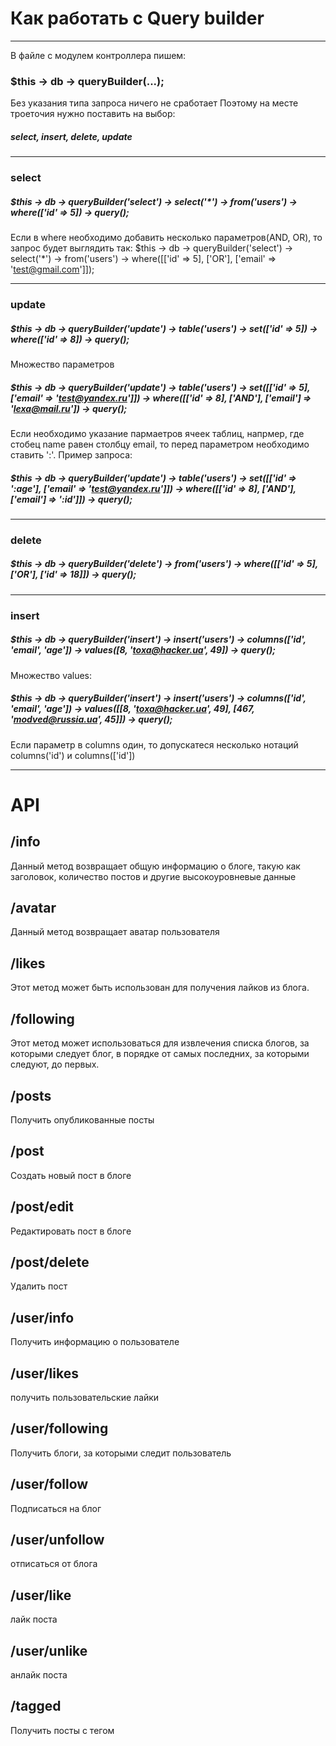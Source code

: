 # Как работать с Query builder
***

В файле с модулем контроллера пишем:
### $this -> db -> queryBuilder(...);
Без указания типа запроса ничего не сработает
Поэтому на месте троеточия нужно поставить на выбор:
##### select, insert, delete, update
***

### select
##### $this -> db -> queryBuilder('select') -> select('*') -> from('users') -> where(['id' => 5]) -> query();
Если в where необходимо добавить несколько параметров(AND, OR), то запрос будет выглядить так:
$this -> db -> queryBuilder('select') -> select('*') -> from('users') -> where([['id' => 5], ['OR'], ['email' => 'test@gmail.com']]);
***

### update

##### $this -> db -> queryBuilder('update') -> table('users') -> set(['id' => 5]) -> where(['id' => 8]) -> query();
Множество параметров
##### $this -> db -> queryBuilder('update') -> table('users') -> set([['id' => 5], ['email' => 'test@yandex.ru']]) -> where([['id' => 8], ['AND'], ['email'] => 'lexa@mail.ru']) -> query();

Если необходимо указание пармаетров ячеек таблиц, напрмер, где стобец name равен столбцу email, то перед параметром необходимо ставить ':'. 
Пример запроса:
##### $this -> db -> queryBuilder('update') -> table('users') -> set([['id' => ':age'], ['email' => 'test@yandex.ru']]) -> where([['id' => 8], ['AND'], ['email'] => ':id']]) -> query();
***
### delete

##### $this -> db -> queryBuilder('delete') -> from('users') -> where([['id' => 5], ['OR'], ['id' => 18]]) -> query();

***
### insert

##### $this -> db -> queryBuilder('insert') -> insert('users') -> columns(['id', 'email', 'age']) -> values([8, 'toxa@hacker.ua', 49]) -> query();
Множество values:
##### $this -> db -> queryBuilder('insert') -> insert('users') -> columns(['id', 'email', 'age']) -> values([[8, 'toxa@hacker.ua', 49], [467, 'modved@russia.ua', 45]]) -> query();
Если параметр в columns один, то допускатеся несколько нотаций columns('id') и columns(['id'])

***

# API

## /info
Данный метод возвращает общую информацию о блоге, такую как заголовок, количество постов и другие высокоуровневые данные

## /avatar
Данный метод возвращает аватар пользователя

## /likes 
Этот метод может быть использован для получения лайков из блога.

## /following
Этот метод может использоваться для извлечения списка блогов, за которыми следует блог, в порядке от самых последних, за которыми следуют, до первых.

## /posts 
Получить опубликованные посты

## /post
Создать новый пост в блоге 

## /post/edit 
Редактировать пост в блоге

## /post/delete 
Удалить пост

## /user/info
Получить информацию о пользователе

## /user/likes 
получить пользовательские лайки

## /user/following 
Получить блоги, за которыми следит пользователь

## /user/follow 
Подписаться на блог

## /user/unfollow 
отписаться от блога

## /user/like 
лайк поста

## /user/unlike 
анлайк поста

## /tagged 
Получить посты с тегом